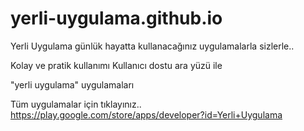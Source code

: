 # yerli-uygulama.github.io

Yerli Uygulama günlük hayatta kullanacağınız uygulamalarla sizlerle..

Kolay ve pratik kullanımı
Kullanıcı dostu ara yüzü ile

"yerli uygulama" uygulamaları

Tüm uygulamalar için tıklayınız..
https://play.google.com/store/apps/developer?id=Yerli+Uygulama
